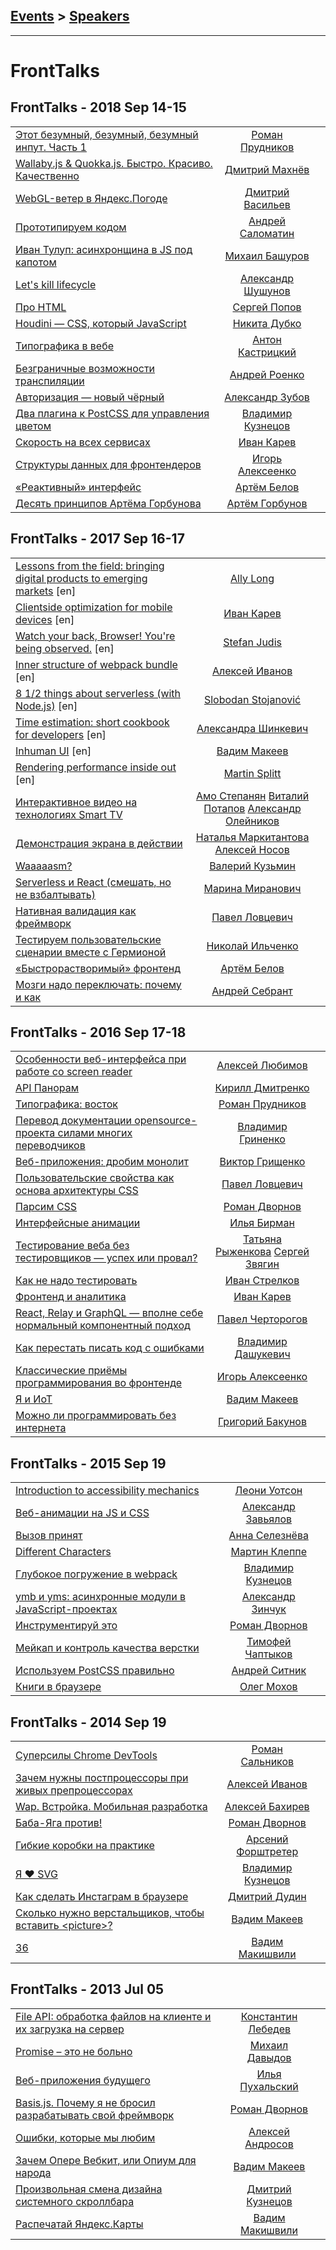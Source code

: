 ## [Events](../README.md) > [Speakers](../speakers.md)
---

# FrontTalks

## FrontTalks - 2018 Sep 14-15 
| | | |
| --- | :---: | --- |
| [Этот безумный, безумный, безумный инпут. Часть 1](https://events.yandex.ru/lib/talks/6242/)  |  [Роман Прудников](../../speakers/Роман%20Прудников.md)  |    |
| [Wallaby.js &amp; Quokka.js. Быстро. Красиво. Качественно](https://events.yandex.ru/lib/talks/6243/)  |  [Дмитрий Махнёв](../../speakers/Дмитрий%20Махнёв.md)  |    |
| [WebGL-ветер в Яндекс.Погоде](https://events.yandex.ru/lib/talks/6245/)  |  [Дмитрий Васильев](../../speakers/Дмитрий%20Васильев.md)  |    |
| [Прототипируем кодом](https://events.yandex.ru/lib/talks/6246/)  |  [Андрей Саломатин](../../speakers/Андрей%20Саломатин.md)  |    |
| [Иван Тулуп: асинхронщина в JS под капотом](https://events.yandex.ru/lib/talks/6393/)  |  [Михаил Башуров](../../speakers/Михаил%20Башуров.md)  |    |
| [Let&#39;s kill lifecycle](https://events.yandex.ru/lib/talks/6358/)  |  [Александр Шушунов](../../speakers/Александр%20Шушунов.md)  |    |
| [Про HTML](https://events.yandex.ru/lib/talks/6248/)  |  [Сергей Попов](../../speakers/Сергей%20Попов.md)  |    |
| [Houdini — CSS, который JavaScript](https://events.yandex.ru/lib/talks/6244/)  |  [Никита Дубко](../../speakers/Никита%20Дубко.md)  |    |
| [Типографика в вебе](https://events.yandex.ru/lib/talks/6359/)  |  [Антон Кастрицкий](../../speakers/Антон%20Кастрицкий.md)  |    |
| [Безграничные возможности транспиляции](https://events.yandex.ru/lib/talks/6356/)  |  [Андрей Роенко](../../speakers/Андрей%20Роенко.md)  |    |
| [Авторизация — новый чёрный](https://events.yandex.ru/lib/talks/6357/)  |  [Александр Зубов](../../speakers/Александр%20Зубов.md)  |    |
| [Два плагина к PostCSS для управления цветом](https://events.yandex.ru/lib/talks/6249/)  |  [Владимир Кузнецов](../../speakers/Владимир%20Кузнецов.md)  |    |
| [Скорость на всех сервисах](https://events.yandex.ru/lib/talks/6392/)  |  [Иван Карев](../../speakers/Иван%20Карев.md)  |    |
| [Структуры данных для фронтендеров](https://events.yandex.ru/lib/talks/6247/)  |  [Игорь Алексеенко](../../speakers/Игорь%20Алексеенко.md)  |    |
| [«Реактивный» интерфейс](https://events.yandex.ru/lib/talks/6241/)  |  [Артём Белов](../../speakers/Артём%20Белов.md)  |    |
| [Десять принципов Артёма Горбунова](https://events.yandex.ru/lib/talks/6401/)  |  [Артём Горбунов](../../speakers/Артём%20Горбунов.md)  |    |
## FrontTalks - 2017 Sep 16-17 
| | | |
| --- | :---: | --- |
| [Lessons from the field: bringing digital products to emerging markets](https://events.yandex.ru/lib/talks/4853/) [en] |  [Ally Long](../../speakers/Ally%20Long.md)  |    |
| [Clientside optimization for mobile devices](https://events.yandex.ru/lib/talks/4861/) [en] |  [Иван Карев](../../speakers/Иван%20Карев.md)  |    |
| [Watch your back, Browser! You&#39;re being observed.](https://events.yandex.ru/lib/talks/4880/) [en] |  [Stefan Judis](../../speakers/Stefan%20Judis.md)  |    |
| [Inner structure of webpack bundle](https://events.yandex.ru/lib/talks/4854/) [en] |  [Алексей Иванов](../../speakers/Алексей%20Иванов.md)  |    |
| [8 1&#x2F;2 things about serverless (with Node.js)](https://events.yandex.ru/lib/talks/4882/) [en] |  [Slobodan Stojanović](../../speakers/Slobodan%20Stojanović.md)  |    |
| [Time estimation: short cookbook for developers](https://events.yandex.ru/lib/talks/4883/) [en] |  [Александра Шинкевич](../../speakers/Александра%20Шинкевич.md)  |    |
| [Inhuman UI](https://events.yandex.ru/lib/talks/4885/) [en] |  [Вадим Макеев](../../speakers/Вадим%20Макеев.md)  |    |
| [Rendering performance inside out](https://events.yandex.ru/lib/talks/4847/) [en] |  [Martin Splitt](../../speakers/Martin%20Splitt.md)  |    |
| [Интерактивное видео на технологиях Smart TV](https://events.yandex.ru/lib/talks/4911/)  |  [Амо Степанян](../../speakers/Амо%20Степанян.md)  [Виталий Потапов](../../speakers/Виталий%20Потапов.md)  [Александр Олейников](../../speakers/Александр%20Олейников.md)  |    |
| [Демонстрация экрана в действии](https://events.yandex.ru/lib/talks/4887/)  |  [Наталья Маркитантова](../../speakers/Наталья%20Маркитантова.md)  [Алексей Носов](../../speakers/Алексей%20Носов.md)  |    |
| [Waaaaasm?](https://events.yandex.ru/lib/talks/4851/)  |  [Валерий Кузьмин](../../speakers/Валерий%20Кузьмин.md)  |    |
| [Serverless и React (смешать, но не взбалтывать)](https://events.yandex.ru/lib/talks/4904/)  |  [Марина Миранович](../../speakers/Марина%20Миранович.md)  |    |
| [Нативная валидация как фреймворк](https://events.yandex.ru/lib/talks/4852/)  |  [Павел Ловцевич](../../speakers/Павел%20Ловцевич.md)  |    |
| [Тестируем пользовательские сценарии вместе с Гермионой](https://events.yandex.ru/lib/talks/4848/)  |  [Николай Ильченко](../../speakers/Николай%20Ильченко.md)  |    |
| [«Быстрорастворимый» фронтенд](https://events.yandex.ru/lib/talks/4866/)  |  [Артём Белов](../../speakers/Артём%20Белов.md)  |    |
| [Мозги надо переключать: почему и как](https://events.yandex.ru/lib/talks/4886/)  |  [Андрей Себрант](../../speakers/Андрей%20Себрант.md)  |    |
## FrontTalks - 2016 Sep 17-18 
| | | |
| --- | :---: | --- |
| [Особенности веб-интерфейса при работе со screen reader](https://events.yandex.ru/lib/talks/3928/)  |  [Алексей Любимов](../../speakers/Алексей%20Любимов.md)  |    |
| [API Панорам](https://events.yandex.ru/lib/talks/3923/)  |  [Кирилл Дмитренко](../../speakers/Кирилл%20Дмитренко.md)  |    |
| [Типографика: восток](https://events.yandex.ru/lib/talks/3920/)  |  [Роман Прудников](../../speakers/Роман%20Прудников.md)  |    |
| [Перевод документации opensource-проекта силами многих переводчиков](https://events.yandex.ru/lib/talks/3919/)  |  [Владимир Гриненко](../../speakers/Владимир%20Гриненко.md)  |    |
| [Веб-приложения: дробим монолит](https://events.yandex.ru/lib/talks/3922/)  |  [Виктор Грищенко](../../speakers/Виктор%20Грищенко.md)  |    |
| [Пользовательские свойства как основа архитектуры CSS](https://events.yandex.ru/lib/talks/3926/)  |  [Павел Ловцевич](../../speakers/Павел%20Ловцевич.md)  |    |
| [Парсим CSS](https://events.yandex.ru/lib/talks/3925/)  |  [Роман Дворнов](../../speakers/Роман%20Дворнов.md)  |    |
| [Интерфейсные анимации](https://events.yandex.ru/lib/talks/3929/)  |  [Илья Бирман](../../speakers/Илья%20Бирман.md)  |    |
| [Тестирование веба без тестировщиков — успех или провал?](https://events.yandex.ru/lib/talks/3931/)  |  [Татьяна Рыженкова](../../speakers/Татьяна%20Рыженкова.md)  [Сергей Звягин](../../speakers/Сергей%20Звягин.md)  |    |
| [Как не надо тестировать](https://events.yandex.ru/lib/talks/3932/)  |  [Иван Стрелков](../../speakers/Иван%20Стрелков.md)  |    |
| [Фронтенд и аналитика](https://events.yandex.ru/lib/talks/3934/)  |  [Иван Карев](../../speakers/Иван%20Карев.md)  |    |
| [React, Relay и GraphQL — вполне себе нормальный компонентный подход](https://events.yandex.ru/lib/talks/3935/)  |  [Павел Черторогов](../../speakers/Павел%20Черторогов.md)  |    |
| [Как перестать писать код с ошибками](https://events.yandex.ru/lib/talks/3937/)  |  [Владимир Дашукевич](../../speakers/Владимир%20Дашукевич.md)  |    |
| [Классические приёмы программирования во фронтенде](https://events.yandex.ru/lib/talks/3938/)  |  [Игорь Алексеенко](../../speakers/Игорь%20Алексеенко.md)  |    |
| [Я и ИоТ](https://events.yandex.ru/lib/talks/3940/)  |  [Вадим Макеев](../../speakers/Вадим%20Макеев.md)  |    |
| [Можно ли программировать без интернета](https://events.yandex.ru/lib/talks/3941/)  |  [Григорий Бакунов](../../speakers/Григорий%20Бакунов.md)  |    |
## FrontTalks - 2015 Sep 19 
| | | |
| --- | :---: | --- |
| [Introduction to accessibility mechanics](https://events.yandex.ru/lib/talks/3049/)  |  [Леони Уотсон](../../speakers/Леони%20Уотсон.md)  |    |
| [Веб-анимации на JS и CSS](https://events.yandex.ru/lib/talks/3050/)  |  [Александр Завьялов](../../speakers/Александр%20Завьялов.md)  |    |
| [Вызов принят](https://events.yandex.ru/lib/talks/3051/)  |  [Анна Селезнёва](../../speakers/Анна%20Селезнёва.md)  |    |
| [Different Characters](https://events.yandex.ru/lib/talks/3053/)  |  [Мартин Клеппе](../../speakers/Мартин%20Клеппе.md)  |    |
| [Глубокое погружение в webpack](https://events.yandex.ru/lib/talks/3054/)  |  [Владимир Кузнецов](../../speakers/Владимир%20Кузнецов.md)  |    |
| [ymb и yms: асинхронные модули в JavaScript-проектах](https://events.yandex.ru/lib/talks/3055/)  |  [Александр Зинчук](../../speakers/Александр%20Зинчук.md)  |    |
| [Инструментируй это](https://events.yandex.ru/lib/talks/3057/)  |  [Роман Дворнов](../../speakers/Роман%20Дворнов.md)  |    |
| [Мейкап и контроль качества верстки](https://events.yandex.ru/lib/talks/3058/)  |  [Тимофей Чаптыков](../../speakers/Тимофей%20Чаптыков.md)  |    |
| [Используем PostCSS правильно](https://events.yandex.ru/lib/talks/3060/)  |  [Андрей Ситник](../../speakers/Андрей%20Ситник.md)  |    |
| [Книги в браузере](https://events.yandex.ru/lib/talks/3061/)  |  [Олег Мохов](../../speakers/Олег%20Мохов.md)  |    |
## FrontTalks - 2014 Sep 19 
| | | |
| --- | :---: | --- |
| [Суперсилы Chrome DevTools](https://events.yandex.ru/lib/talks/2227/)  |  [Роман Сальников](../../speakers/Роман%20Сальников.md)  |    |
| [Зачем нужны постпроцессоры при живых препроцессорах](https://events.yandex.ru/lib/talks/2229/)  |  [Алексей Иванов](../../speakers/Алексей%20Иванов.md)  |    |
| [Wap. Встройка. Мобильная разработка](https://events.yandex.ru/lib/talks/2232/)  |  [Алексей Бахирев](../../speakers/Алексей%20Бахирев.md)  |    |
| [Баба-Яга против!](https://events.yandex.ru/lib/talks/2236/)  |  [Роман Дворнов](../../speakers/Роман%20Дворнов.md)  |    |
| [Гибкие коробки на практике](https://events.yandex.ru/lib/talks/2231/)  |  [Арсений Форштретер](../../speakers/Арсений%20Форштретер.md)  |    |
| [Я ♥ SVG](https://events.yandex.ru/lib/talks/2234/)  |  [Владимир Кузнецов](../../speakers/Владимир%20Кузнецов.md)  |    |
| [Как сделать Инстаграм в браузере](https://events.yandex.ru/lib/talks/2228/)  |  [Дмитрий Дудин](../../speakers/Дмитрий%20Дудин.md)  |    |
| [Сколько нужно верстальщиков, чтобы вставить &lt;picture&gt;?](https://events.yandex.ru/lib/talks/2237/)  |  [Вадим Макеев](../../speakers/Вадим%20Макеев.md)  |    |
| [36](https://events.yandex.ru/lib/talks/2235/)  |  [Вадим Макишвили](../../speakers/Вадим%20Макишвили.md)  |    |
## FrontTalks - 2013 Jul 05 
| | | |
| --- | :---: | --- |
| [File API: обработка файлов на клиенте и их загрузка на сервер](https://events.yandex.ru/lib/talks/976/)  |  [Константин Лебедев](../../speakers/Константин%20Лебедев.md)  |    |
| [Promise – это не больно](https://events.yandex.ru/lib/talks/981/)  |  [Михаил Давыдов](../../speakers/Михаил%20Давыдов.md)  |    |
| [Веб-приложения будущего](https://events.yandex.ru/lib/talks/1012/)  |  [Илья Пухальский](../../speakers/Илья%20Пухальский.md)  |    |
| [Basis.js. Почему я не бросил разрабатывать свой фреймворк](https://events.yandex.ru/lib/talks/980/)  |  [Роман Дворнов](../../speakers/Роман%20Дворнов.md)  |    |
| [Ошибки, которые мы любим](https://events.yandex.ru/lib/talks/978/)  |  [Алексей Андросов](../../speakers/Алексей%20Андросов.md)  |    |
| [Зачем Опере Вебкит, или Опиум для народа](https://events.yandex.ru/lib/talks/1011/)  |  [Вадим Макеев](../../speakers/Вадим%20Макеев.md)  |    |
| [Произвольная смена дизайна системного скроллбара](https://events.yandex.ru/lib/talks/983/)  |  [Дмитрий Кузнецов](../../speakers/Дмитрий%20Кузнецов.md)  |    |
| [Распечатай Яндекс.Карты](https://events.yandex.ru/lib/talks/984/)  |  [Вадим Макишвили](../../speakers/Вадим%20Макишвили.md)  |    |
